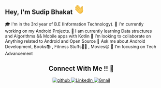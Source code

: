 ## Hey, I'm Sudip Bhakat <img src="https://github.com/ABSphreak/ABSphreak/blob/master/gifs/Hi.gif" width="35px">

🎓 I'm in the 3rd year of B.E (Information Technology).
🔭 I’m currently working on my Android Projects.
🧠 I am currently learning Data structures and Algorithms && Mobile apps with Kotlin
👯 I’m looking to collaborate on Anything related to Android and Open Source
💬 Ask me about Android Development, Books📚 , Fitness Stuffs🏋️‍♂️ , Movies😉
🎯 I’m focusing on Tech Advancement

<h2 align="center">Connect With Me !! 🤝</h2> 

<p align="center">
<a href="https://github.com/sudipbhakat07" target="_blank">
<img src=https://img.shields.io/badge/github-%2324292e.svg?&style=for-the-badge&logo=github&logoColor=white alt=github style="margin-bottom: 5px;" />
</a>
<a href="www.linkedin.com/in/sudip-bhakat-b62a771a5" target="_blank">
<img alt="LinkedIn" src="https://img.shields.io/badge/linkedin%20-%230077B5.svg?&style=for-the-badge&logo=linkedin&logoColor=white"/>
</a>
<a href="mailto:sudipbhakat01@gmail.com">
<img alt="Gmail" src="https://img.shields.io/badge/Gmail-D14836?style=for-the-badge&logo=gmail&logoColor=white" />
</p> 

